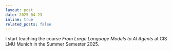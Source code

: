 ```yaml
---
layout: post
date: 2025-04-23 
inline: true
related_posts: false
---
```


I start teaching the course *From Large Language Models to AI Agents* at CIS LMU Munich in the Summer Semester 2025.